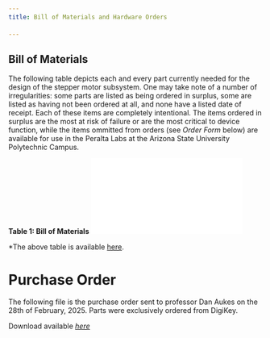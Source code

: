 ```yaml
---
title: Bill of Materials and Hardware Orders

---
```


## Bill of Materials

The following table depicts each and every part currently needed for the design of the stepper motor subsystem. One may take note of a number of irregularities: some parts are listed as being ordered in surplus, some are listed as having not been ordered at all, and none have a listed date of receipt. Each of these items are completely intentional. The items ordered in surplus are the most at risk of failure or are the most critical to device function, while the items ommitted from orders (see *Order Form* below) are available for use in the Peralta Labs at the Arizona State University Polytechnic Campus.


**Table 1: Bill of Materials** 
![Bill of Materials](Bill-of-Materials_BPollock_sorted.pdf)


*The above table is available [here](Bill-of-Materials_BPollock_sorted.xlsb.xlsx).

# Purchase Order

The following file is the purchase order sent to professor Dan Aukes on the 28th of February, 2025. Parts were exclusively ordered from DigiKey.

Download available [*here*](BPollock_Purchase_Request_DigiKey.xlsx)


